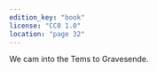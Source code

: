 ```yaml
---
edition_key: "book"
license: "CC0 1.0"
location: "page 32"
---
```

We cam into the Tems to
Gravesende.
